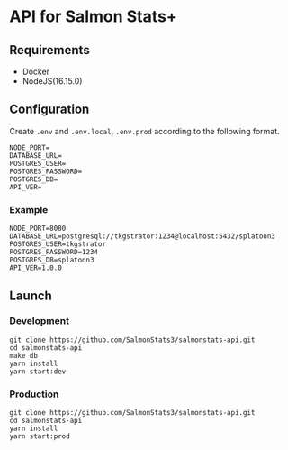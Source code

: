 # API for Salmon Stats+

## Requirements

- Docker
- NodeJS(16.15.0)

## Configuration

Create `.env` and `.env.local`, `.env.prod` according to the following format.

```.env
NODE_PORT=
DATABASE_URL=
POSTGRES_USER=
POSTGRES_PASSWORD=
POSTGRES_DB=
API_VER=
```

### Example

```env
NODE_PORT=8080
DATABASE_URL=postgresql://tkgstrator:1234@localhost:5432/splatoon3
POSTGRES_USER=tkgstrator
POSTGRES_PASSWORD=1234
POSTGRES_DB=splatoon3
API_VER=1.0.0
```

## Launch

### Development

```
git clone https://github.com/SalmonStats3/salmonstats-api.git
cd salmonstats-api
make db
yarn install
yarn start:dev
```

### Production

```
git clone https://github.com/SalmonStats3/salmonstats-api.git
cd salmonstats-api
yarn install
yarn start:prod
```
